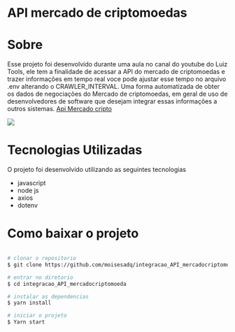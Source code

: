 # API mercado de criptomoedas




#  Sobre

Esse projeto foi desenvolvido durante uma aula no canal do youtube do Luiz Tools, ele tem a finalidade de acessar a API do mercado de criptomoedas e trazer informações em tempo real voce pode ajustar esse tempo no arquivo .env alterando o CRAWLER_INTERVAL. Uma forma automatizada de obter os dados de negociações do Mercado de criptomoedas, em geral de uso de desenvolvedores de software que desejam integrar essas informações a outros sistemas. [Api Mercado cripto](https://www.mercadobitcoin.com.br/api-doc/) 

![](https://ik.imagekit.io/6j6uirl92/2023-03-04.jpg?ik-sdk-version=javascript-1.4.3&updatedAt=1678012448987)

# Tecnologias Utilizadas

O projeto foi desenvolvido utilizando as seguintes tecnologias

- javascript
- node js
- axios
- dotenv

# Como baixar o projeto

```bash

# clonar o repositorio
$ git clone https://github.com/moisesadq/integracao_API_mercadocriptomoeda

# entrar no diretorio
$ cd integracao_API_mercadocriptomoeda

# instalar as dependencias
$ yarn install

# iniciar o projeto
$ Yarn start

```



